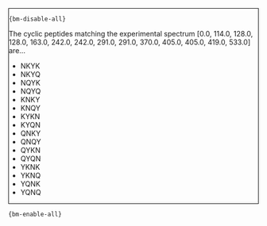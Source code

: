 <div style="border:1px solid black;">

`{bm-disable-all}`

The cyclic peptides matching the experimental spectrum [0.0, 114.0, 128.0, 128.0, 163.0, 242.0, 242.0, 291.0, 291.0, 370.0, 405.0, 405.0, 419.0, 533.0] are...

 * NKYK
 * NKYQ
 * NQYK
 * NQYQ
 * KNKY
 * KNQY
 * KYKN
 * KYQN
 * QNKY
 * QNQY
 * QYKN
 * QYQN
 * YKNK
 * YKNQ
 * YQNK
 * YQNQ
</div>

`{bm-enable-all}`

